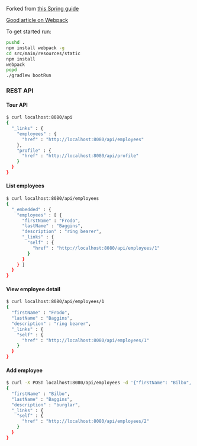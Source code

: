 Forked from [this Spring guide](https://github.com/spring-guides/tut-react-and-spring-data-rest)

[Good article on Webpack](https://medium.com/@housecor/browserify-vs-webpack-b3d7ca08a0a9#.b1j4p3as7)

To get started run:
```bash
pushd .
npm install webpack -g
cd src/main/resources/static
npm install
webpack
popd
./gradlew bootRun
```

### REST API

#### Tour API
```bash
$ curl localhost:8080/api
{
  "_links" : {
    "employees" : {
      "href" : "http://localhost:8080/api/employees"
    },
    "profile" : {
      "href" : "http://localhost:8080/api/profile"
    }
  }
}
```

#### List employees
```bash
$ curl localhost:8080/api/employees
{
  "_embedded" : {
    "employees" : [ {
      "firstName" : "Frodo",
      "lastName" : "Baggins",
      "description" : "ring bearer",
      "_links" : {
        "self" : {
          "href" : "http://localhost:8080/api/employees/1"
        }
      }
    } ]
  }
}
```

#### View employee detail
```bash
$ curl localhost:8080/api/employees/1
{
  "firstName" : "Frodo",
  "lastName" : "Baggins",
  "description" : "ring bearer",
  "_links" : {
    "self" : {
      "href" : "http://localhost:8080/api/employees/1"
    }
  }
}
```

#### Add employee
```bash
$ curl -X POST localhost:8080/api/employees -d '{"firstName": "Bilbo", "lastName": "Baggins", "description": "burglar"}' -H 'Content-Type:application/json'
{
  "firstName" : "Bilbo",
  "lastName" : "Baggins",
  "description" : "burglar",
  "_links" : {
    "self" : {
      "href" : "http://localhost:8080/api/employees/2"
    }
  }
}
```